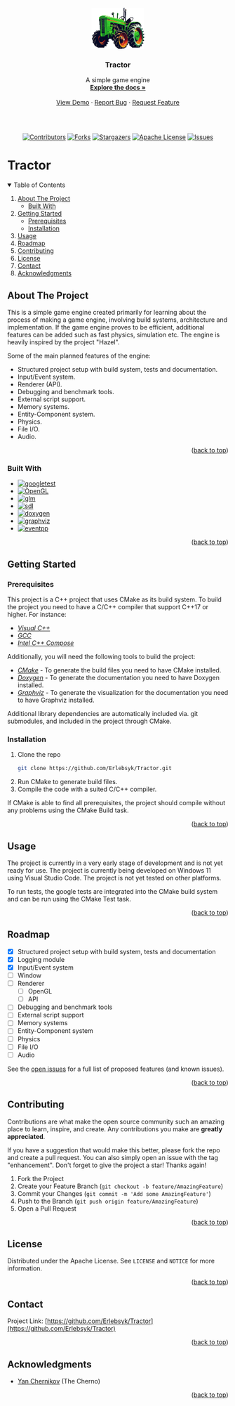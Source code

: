 <a name="readme-top"></a>

<!-- PROJECT LOGO -->
<br />
<br />
<br />
<div align="center">
  <a href="https://github.com/Erlebsyk/Tractor">
    <img src="https://raw.githubusercontent.com/Erlebsyk/Tractor/main/tractor/resources/images/logo_small.gif" alt="Logo" width="120" height="94">
  </a>

<h3 align="center">Tractor</h3>

  <p align="center">
    A simple game engine
    <br />
    <a href="https://github.com/Erlebsyk/Tractor"><strong>Explore the docs »</strong></a>
    <br />
    <br />
    <a href="https://github.com/Erlebsyk/Tractor">View Demo</a>
    ·
    <a href="https://github.com/Erlebsyk/Tractor/issues">Report Bug</a>
    ·
    <a href="https://github.com/Erlebsyk/Tractor/issues">Request Feature</a>
  </p>
  <br />
  <br />
	

<!-- PROJECT SHIELDS -->
<!--
*** I'm using markdown "reference style" links for readability.
*** Reference links are enclosed in brackets [ ] instead of parentheses ( ).
*** See the bottom of this document for the declaration of the reference variables
*** for contributors-url, forks-url, etc. This is an optional, concise syntax you may use.
*** https://www.markdownguide.org/basic-syntax/#reference-style-links
-->
[![Contributors][contributors-shield]][contributors-url]
[![Forks][forks-shield]][forks-url]
[![Stargazers][stars-shield]][stars-url]
[![Apache License][license-shield]][license-url]
[![Issues][issues-shield]][issues-url]


</div>

<h1>Tractor</h1>



<!-- TABLE OF CONTENTS -->
<details open>
  <summary>Table of Contents</summary>
  <ol>
    <li>
      <a href="#about-the-project">About The Project</a>
      <ul>
        <li><a href="#built-with">Built With</a></li>
      </ul>
    </li>
    <li>
      <a href="#getting-started">Getting Started</a>
      <ul>
        <li><a href="#prerequisites">Prerequisites</a></li>
        <li><a href="#installation">Installation</a></li>
      </ul>
    </li>
    <li><a href="#usage">Usage</a></li>
    <li><a href="#roadmap">Roadmap</a></li>
    <li><a href="#contributing">Contributing</a></li>
    <li><a href="#license">License</a></li>
    <li><a href="#contact">Contact</a></li>
    <li><a href="#acknowledgments">Acknowledgments</a></li>
  </ol>
</details>



<!-- ABOUT THE PROJECT -->
<div id="about-the-project"></div>

## About The Project

This is a simple game engine created primarily for learning about the process of making a game engine, involving build systems, architecture and implementation. If the game engine proves to be efficient, additional features can be added such as fast physics, simulation etc. The engine is heavily inspired by the project "Hazel".

Some of the main planned features of the engine:
* Structured project setup with build system, tests and documentation.
* Input/Event system.
* Renderer (API).
* Debugging and benchmark tools.
* External script support.
* Memory systems.
* Entity-Component system.
* Physics.
* File I/O.
* Audio.

<p align="right">(<a href="#readme-top">back to top</a>)</p>

<div id="built-with"></div>

### Built With

* [![googletest][googletest]][googletest-url]
* [![OpenGL][opengl]][opengl-url]
* [![glm][glm]][glm-url]
* [![sdl][sdl]][sdl-url]
* [![doxygen][doxygen]][doxygen-url]
* [![graphviz][graphviz]][graphviz-url]
* [![eventpp][eventpp]][eventpp-url]

<p align="right">(<a href="#readme-top">back to top</a>)</p>


<!-- GETTING STARTED -->
<div id="getting-started"></div>

## Getting Started


<div id="prerequisites"></div>

### Prerequisites

This project is a C++ project that uses CMake as its build system. To build the project you need to have a C/C++ compiler that support C++17 or higher. For instance:
- [*Visual C++*](http://www.visualstudio.com/)
- [*GCC*](http://gcc.gnu.org/)
- [*Intel C++ Compose*](https://software.intel.com/en-us/intel-compilers)

Additionally, you will need the following tools to build the project:
- [*CMake*](https://cmake.org/download/) - To generate the build files you need to have CMake installed.
- [*Doxygen*](https://www.doxygen.nl/download.html) - To generate the documentation you need to have Doxygen installed.
- [*Graphviz*](https://graphviz.org/download/) - To generate the visualization for the documentation you need to have Graphviz installed.

Additional library dependencies are automatically included via. git submodules, and included in the project through CMake.

<div id="installation"></div>

### Installation

1. Clone the repo
   ```sh
   git clone https://github.com/Erlebsyk/Tractor.git
   ```
2. Run CMake to generate build files.
3. Compile the code with a suited C/C++ compiler.

If CMake is able to find all prerequisites, the project should compile without any problems using the CMake Build task.


<p align="right">(<a href="#readme-top">back to top</a>)</p>



<!-- USAGE EXAMPLES -->
<div id="usage"></div>

## Usage

The project is currently in a very early stage of development and is not yet ready for use. The project is currently being developed on Windows 11 using Visual Studio Code. The project is not yet tested on other platforms.

To run tests, the google tests are integrated into the CMake build system and can be run using the CMake Test task.

<p align="right">(<a href="#readme-top">back to top</a>)</p>


<!-- ROADMAP -->
<div id="roadmap"></div>

## Roadmap

- [x] Structured project setup with build system, tests and documentation
- [x] Logging module
- [x] Input/Event system
- [ ] Window
- [ ] Renderer
	- [ ] OpenGL
	- [ ] API
- [ ] Debugging and benchmark tools
- [ ] External script support
- [ ] Memory systems
- [ ] Entity-Component system
- [ ] Physics
- [ ] File I/O
- [ ] Audio

See the [open issues](https://github.com/Erlebsyk/Tractor/issues) for a full list of proposed features (and known issues).

<p align="right">(<a href="#readme-top">back to top</a>)</p>



<!-- CONTRIBUTING -->
<div id="contributing"></div>

## Contributing

Contributions are what make the open source community such an amazing place to learn, inspire, and create. Any contributions you make are **greatly appreciated**.

If you have a suggestion that would make this better, please fork the repo and create a pull request. You can also simply open an issue with the tag "enhancement".
Don't forget to give the project a star! Thanks again!

1. Fork the Project
2. Create your Feature Branch (`git checkout -b feature/AmazingFeature`)
3. Commit your Changes (`git commit -m 'Add some AmazingFeature'`)
4. Push to the Branch (`git push origin feature/AmazingFeature`)
5. Open a Pull Request

<p align="right">(<a href="#readme-top">back to top</a>)</p>



<!-- LICENSE -->
<div id="license"></div>

## License

Distributed under the Apache License. See `LICENSE` and `NOTICE` for more information.

<p align="right">(<a href="#readme-top">back to top</a>)</p>



<!-- CONTACT -->
<div id="contact"></div>

## Contact
Project Link: [https://github.com/Erlebsyk/Tractor](https://github.com/Erlebsyk/Tractor)

<p align="right">(<a href="#readme-top">back to top</a>)</p>



<!-- ACKNOWLEDGMENTS -->
<div id="acknowledgments"></div>

## Acknowledgments

* [Yan Chernikov](https://www.youtube.com/@TheCherno/featured) (The Cherno)

<p align="right">(<a href="#readme-top">back to top</a>)</p>



<!-- MARKDOWN LINKS & IMAGES -->
<!-- https://www.markdownguide.org/basic-syntax/#reference-style-links -->
<!-- Simple icons can be found at https://simpleicons.org/ --> 
[contributors-shield]: https://img.shields.io/github/contributors/Erlebsyk/Tractor.svg?style=for-the-badge
[contributors-url]: https://github.com/Erlebsyk/Tractor/graphs/contributors
[forks-shield]: https://img.shields.io/github/forks/Erlebsyk/Tractor.svg?style=for-the-badge
[forks-url]: https://github.com/Erlebsyk/Tractor/network/members
[stars-shield]: https://img.shields.io/github/stars/Erlebsyk/Tractor.svg?style=for-the-badge
[stars-url]: https://github.com/Erlebsyk/Tractor/stargazers
[issues-shield]: https://img.shields.io/github/issues/Erlebsyk/Tractor.svg?style=for-the-badge
[issues-url]: https://github.com/Erlebsyk/Tractor/issues
[license-shield]: https://img.shields.io/github/license/Erlebsyk/Tractor.svg?style=for-the-badge
[license-url]: https://github.com/Erlebsyk/Tractor/blob/master/LICENSE.txt

[googletest]: https://img.shields.io/badge/googletest-35495E?style=for-the-badge&logo=Google&logoColor=4285F4
[googletest-url]: https://github.com/google/googletest

[opengl]: https://img.shields.io/badge/OpenGL-E8E8E8?style=for-the-badge&logo=OpenGL&logoColor=5586A4
[opengl-url]: https://www.opengl.org/
[glm]: https://img.shields.io/badge/glm-F36633?style=for-the-badge&logo=glm
[glm-url]: https://github.com/g-truc/glm
[sdl]: https://img.shields.io/badge/sdl-113155?style=for-the-badge&logo=sdl
[sdl-url]: https://github.com/libsdl-org/SDL
[doxygen]: https://img.shields.io/badge/doxygen-4285F4?style=for-the-badge&logo=doxygen
[doxygen-url]: https://www.doxygen.nl/
[graphviz]: https://img.shields.io/badge/graphviz-00005F?style=for-the-badge&logo=graphviz
[graphviz-url]: https://graphviz.org/
[eventpp]: https://img.shields.io/badge/eventpp-EF2D5E?style=for-the-badge&logo=eventpp
[eventpp-url]: https://github.com/wqking/eventpp